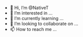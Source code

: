 - 👋 Hi, I’m @NativeT
- 👀 I’m interested in ...
- 🌱 I’m currently learning ...
- 💞️ I’m looking to collaborate on ...
- 📫 How to reach me ...

<!---
NativeT/NativeT is a ✨ special ✨ repository because its `README.md` (this file) appears on your GitHub profile.
You can click the Preview link to take a look at your changes.
--->
